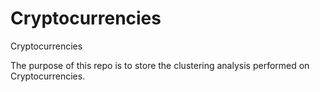 # Cryptocurrencies
Cryptocurrencies


The purpose of this repo is to store the clustering analysis performed on Cryptocurrencies.  
